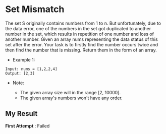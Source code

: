 # Set Mismatch

The set S originally contains numbers from 1 to n. But unfortunately, due to the data error, one of the numbers in the set got duplicated to another number in the set, which results in repetition of one number and loss of another number.
Given an array nums representing the data status of this set after the error. Your task is to firstly find the number occurs twice and then find the number that is missing. Return them in the form of an array.

- Example 1:
```
Input: nums = [1,2,2,4]
Output: [2,3]
```

- Note:

  - The given array size will in the range [2, 10000].
  - The given array's numbers won't have any order.
  
  
## My Result

**First Attempt** : Failed
